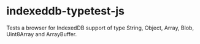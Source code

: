 indexeddb-typetest-js
=====================

Tests a browser for IndexedDB support of type String, Object, Array, Blob, Uint8Array and ArrayBuffer.
